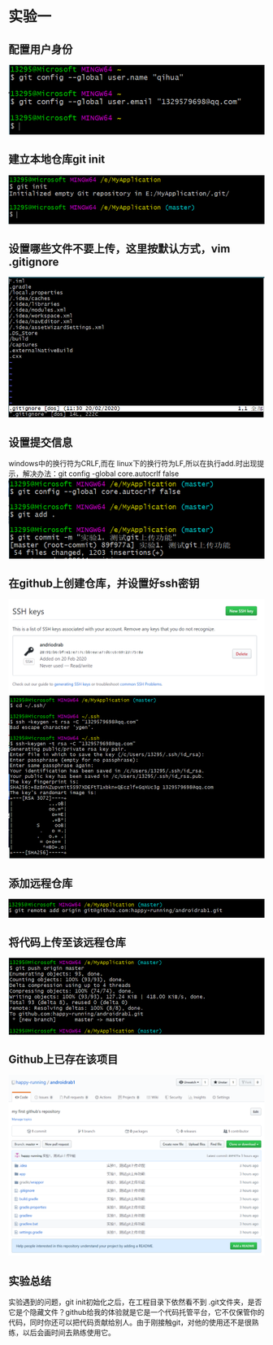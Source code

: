 # 实验一
## 配置用户身份
![image](https://github.com/happy-running/andriodrabpic/blob/master/r1/图片1.png)
## 建立本地仓库git init
![image](https://github.com/happy-running/andriodrabpic/blob/master/r1/图片2.png)
## 设置哪些文件不要上传，这里按默认方式，vim .gitignore
![image](https://github.com/happy-running/andriodrabpic/blob/master/r1/图片3.png)
## 设置提交信息
windows中的换行符为CRLF,而在 linux下的换行符为LF,所以在执行add.时出现提示，解决办法：git config -global core.autocrlf false
![image](https://github.com/happy-running/andriodrabpic/blob/master/r1/图片4.png)


## 在github上创建仓库，并设置好ssh密钥
![image](https://github.com/happy-running/andriodrabpic/blob/master/r1/图片5.png)
![image](https://github.com/happy-running/andriodrabpic/blob/master/r1/图片6.png)
## 添加远程仓库
![image](https://github.com/happy-running/andriodrabpic/blob/master/r1/图片7.png)
## 将代码上传至该远程仓库
![image](https://github.com/happy-running/andriodrabpic/blob/master/r1/图片8.png)
## Github上已存在该项目
![image](https://github.com/happy-running/andriodrabpic/blob/master/r1/图片9.png)


## 实验总结
实验遇到的问题，git init初始化之后，在工程目录下依然看不到 .git文件夹，是否它是个隐藏文件？github给我的体验就是它是一个代码托管平台，它不仅保管你的代码，同时你还可以把代码贡献给别人。由于刚接触git，对他的使用还不是很熟练，以后会画时间去熟练使用它。


